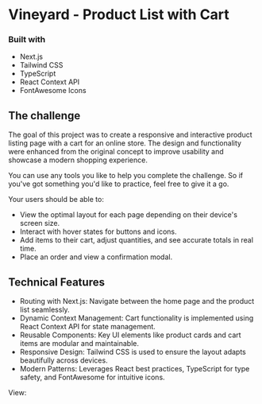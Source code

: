 # Vineyard - Product List with Cart

### Built with

- Next.js
- Tailwind CSS
- TypeScript
- React Context API
- FontAwesome Icons

## The challenge

The goal of this project was to create a responsive and interactive product listing page with a cart for an online store. The design and functionality were enhanced from the original concept to improve usability and showcase a modern shopping experience.

You can use any tools you like to help you complete the challenge. So if you've got something you'd like to practice, feel free to give it a go.

Your users should be able to:

- View the optimal layout for each page depending on their device's screen size.
- Interact with hover states for buttons and icons.
- Add items to their cart, adjust quantities, and see accurate totals in real time.
- Place an order and view a confirmation modal.

## Technical Features

- Routing with Next.js: Navigate between the home page and the product list seamlessly.
- Dynamic Context Management: Cart functionality is implemented using React Context API for state management.
- Reusable Components: Key UI elements like product cards and cart items are modular and maintainable.
- Responsive Design: Tailwind CSS is used to ensure the layout adapts beautifully across devices.
- Modern Patterns: Leverages React best practices, TypeScript for type safety, and FontAwesome for intuitive icons.

View:
